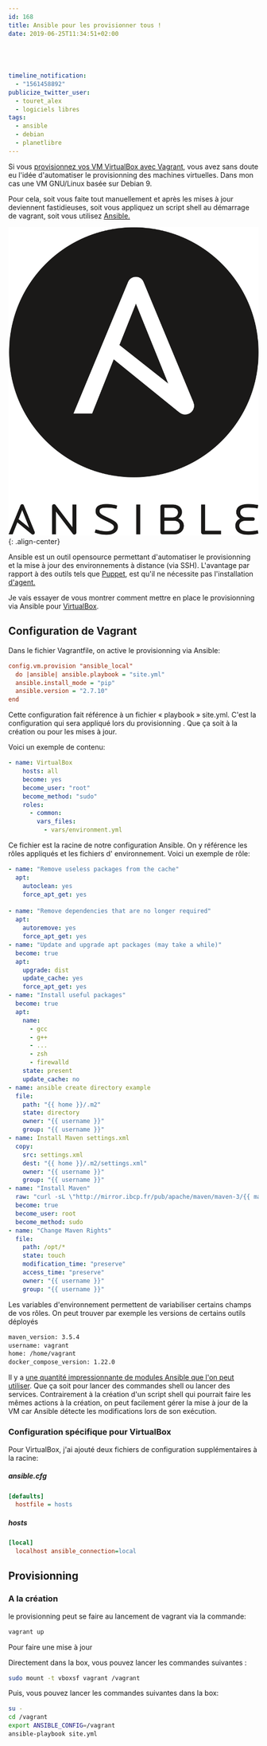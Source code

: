```yaml
---
id: 168
title: Ansible pour les provisionner tous !
date: 2019-06-25T11:34:51+02:00




timeline_notification:
  - "1561458892"
publicize_twitter_user:
  - touret_alex
  - logiciels libres
tags:
  - ansible
  - debian
  - planetlibre
---
```

Si vous [provisionnez vos VM VirtualBox avec Vagrant](http://blog.touret.info/2018/03/15/installation-de-vagrant/), vous avez sans doute eu l'idée d'automatiser le provisionning des machines virtuelles. Dans mon cas une VM GNU/Linux basée sur Debian 9.

Pour cela, soit vous faite tout manuellement et après les mises à jour deviennent fastidieuses, soit vous appliquez un script shell au démarrage de vagrant, soit vous utilisez [Ansible.](https://www.ansible.com/)

![ansible](/assets/images/2019/06/ansible_logo.svg_.png){: .align-center}

Ansible est un outil opensource permettant d'automatiser le provisionning et la mise à jour des environnements à distance (via SSH). L'avantage par rapport à des outils tels que [Puppet](https://puppet.com), est qu'il ne nécessite pas l'installation [d'agent.](https://puppet.com/docs/puppet/6.0/man/agent.html) 

Je vais essayer de vous montrer comment mettre en place le provisionning via Ansible pour [VirtualBox](https://www.virtualbox.org/).

## Configuration de Vagrant

Dans le fichier Vagrantfile, on active le provisionning via Ansible:

```ini
config.vm.provision "ansible_local" 
  do |ansible| ansible.playbook = "site.yml"
  ansible.install_mode = "pip"
  ansible.version = "2.7.10"
end
```


Cette configuration fait référence à un fichier « playbook » site.yml. C'est la configuration qui sera appliqué lors du provisionning . Que ça soit à la création ou pour les mises à jour.

Voici un exemple de contenu:

```yaml
- name: VirtualBox
    hosts: all
    become: yes
    become_user: "root"
    become_method: "sudo"
    roles:
      - common:
        vars_files:
          - vars/environment.yml
```


Ce fichier est la racine de notre configuration Ansible. On y référence les rôles appliqués et les fichiers d' environnement. Voici un exemple de rôle:

```yaml
- name: "Remove useless packages from the cache"
  apt:
    autoclean: yes
    force_apt_get: yes
    
- name: "Remove dependencies that are no longer required"
  apt:
    autoremove: yes
    force_apt_get: yes
- name: "Update and upgrade apt packages (may take a while)"
  become: true
  apt:
    upgrade: dist
    update_cache: yes
    force_apt_get: yes
- name: "Install useful packages"
  become: true
  apt: 
    name:
      - gcc
      - g++
      - ...
      - zsh
      - firewalld
    state: present
    update_cache: no 
- name: ansible create directory example
  file:
    path: "{{ home }}/.m2"
    state: directory
    owner: "{{ username }}"
    group: "{{ username }}"
- name: Install Maven settings.xml
  copy: 
    src: settings.xml
    dest: "{{ home }}/.m2/settings.xml"
    owner: "{{ username }}"
    group: "{{ username }}"
- name: "Install Maven"
  raw: "curl -sL \"http://mirror.ibcp.fr/pub/apache/maven/maven-3/{{ maven_version }}/binaries/apache-maven-{{ maven_version }}-bin.tar.gz\" -o /opt/apache-maven.tar.gz && tar -zxf /opt/apache-maven.tar.gz -C /opt"
  become: true
  become_user: root
  become_method: sudo
- name: "Change Maven Rights"
  file:
    path: /opt/*
    state: touch
    modification_time: "preserve"
    access_time: "preserve"
    owner: "{{ username }}"
    group: "{{ username }}"
```


Les variables d'environnement permettent de variabiliser certains champs de vos rôles. On peut trouver par exemple les versions de certains outils déployés

```bash
maven_version: 3.5.4
username: vagrant
home: /home/vagrant
docker_compose_version: 1.22.0
```


Il y a [une quantité impressionnante de modules Ansible que l'on peut utiliser](https://docs.ansible.com/ansible/latest/modules/modules_by_category.html). Que ça soit pour lancer des commandes shell ou lancer des services. Contrairement à la création d'un script shell qui pourrait faire les mêmes actions à la création, on peut facilement gérer la mise à jour de la VM car Ansible détecte les modifications lors de son exécution.

### Configuration spécifique pour VirtualBox

Pour VirtualBox, j'ai ajouté deux fichiers de configuration supplémentaires à la racine:

##### ansible.cfg

```ini
[defaults]
  hostfile = hosts
```


##### hosts

```ini
[local]
  localhost ansible_connection=local
```


## Provisionning

### A la création

le provisionning peut se faire au lancement de vagrant via la commande:

```bash
vagrant up
```


Pour faire une mise à jour

Directement dans la box, vous pouvez lancer les commandes suivantes :

```bash
sudo mount -t vboxsf vagrant /vagrant
```

Puis, vous pouvez lancer les commandes suivantes dans la box:


```bash
su -
cd /vagrant
export ANSIBLE_CONFIG=/vagrant
ansible-playbook site.yml
```